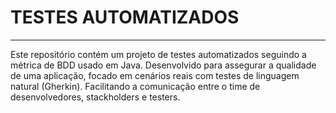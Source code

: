 # TESTES AUTOMATIZADOS
- - - 
Este repositório contém um projeto de testes automatizados seguindo a métrica de BDD usado em Java.
Desenvolvido para assegurar a qualidade de uma aplicação, focado em cenários reais com testes de linguagem natural (Gherkin).
Facilitando a comunicação entre o time de desenvolvedores, stackholders e testers.